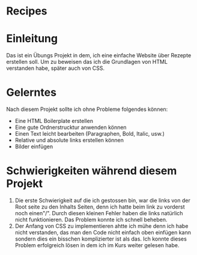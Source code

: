 # Recipes

# Einleitung
Das ist ein Übungs Projekt in dem, ich eine einfache Website über Rezepte erstellen soll. Um zu beweisen das ich die Grundlagen von HTML verstanden habe, später auch von CSS.

# Gelerntes
Nach diesem Projekt sollte ich ohne Probleme folgendes können:
- Eine HTML Boilerplate erstellen
- Eine gute Ordnerstrucktur anwenden können
- Einen Text leicht bearbeiten (Paragraphen, Bold, Italic, usw.)
- Relative und absolute links erstellen können
- Bilder einfügen

# Schwierigkeiten während diesem Projekt
1. Die erste Schwierigkeit auf die ich gestossen bin, war die links von der Root seite zu den Inhalts Seiten, denn ich hatte beim link zu vorderst noch einen"/". Durch diesen kleinen Fehler haben die links natürlich nicht funktionieren. Das Problem konnte ich schnell beheben.
2. Der Anfang von CSS zu implementieren ahtte ich mühe denn ich habe nicht verstanden, das man den Code nicht einfach oben einfügen kann sondern dies ein bisschen komplizierter ist als das. Ich konnte dieses Problem erfolgreich lösen in dem ich im Kurs weiter gelesen habe.
